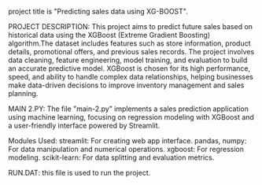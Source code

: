 project title is "Predicting sales data using XG-BOOST".

PROJECT DESCRIPTION:
This project aims to predict future sales based on historical data using the XGBoost (Extreme Gradient Boosting) algorithm.The dataset includes features such as store information, product details, promotional offers, and previous sales records. 
The project involves data cleaning, feature engineering, model training, and evaluation to build an accurate predictive model. XGBoost is chosen for its high performance, speed, and ability to handle complex data relationships, helping businesses make data-driven decisions to improve inventory management and sales planning.

MAIN 2.PY:
The file "main-2.py" implements a sales prediction application using machine learning, focusing on regression modeling with XGBoost and a user-friendly interface powered by Streamlit.​

Modules Used:
streamlit: For creating web app interface.​
pandas, numpy: For data manipulation and numerical operations.​
xgboost: For regression modeling.​
scikit-learn: For data splitting and evaluation metrics.

RUN.DAT:
this file is used to run the project.
